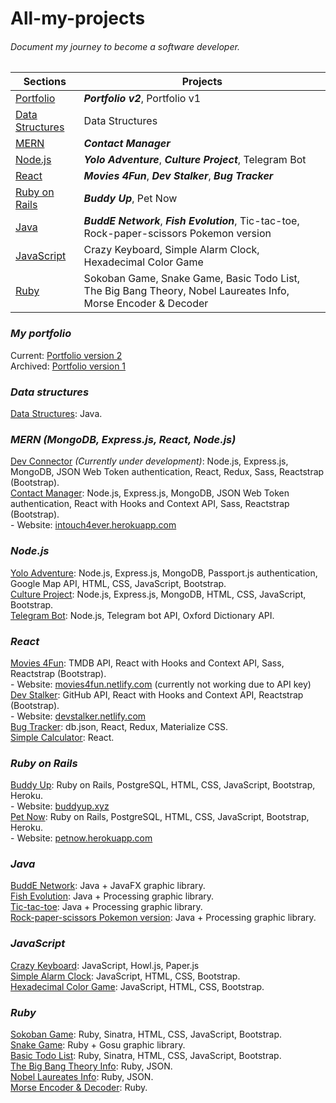 # All-my-projects

###### Document my journey to become a software developer. ######

Sections | Projects
---------- | --------
[Portfolio](#my-portfolio) | ***Portfolio v2***, Portfolio v1
[Data Structures](#data-structures) | Data Structures
[MERN](#mern-mongodb-expressjs-react-nodejs) | ***Contact Manager***
[Node.js](#nodejs) | ***Yolo Adventure***, ***Culture Project***, Telegram Bot
[React](#react) | ***Movies 4Fun***, ***Dev Stalker***, ***Bug Tracker***
[Ruby on Rails](#ruby-on-rails) | ***Buddy Up***, Pet Now
[Java](#java) | ***BuddE Network***, ***Fish Evolution***, Tic-tac-toe, Rock-paper-scissors Pokemon version
[JavaScript](#javascript) | Crazy Keyboard, Simple Alarm Clock, Hexadecimal Color Game
[Ruby](#ruby) | Sokoban Game, Snake Game, Basic Todo List, The Big Bang Theory, Nobel Laureates Info, Morse Encoder & Decoder

### ***My portfolio***
Current: [Portfolio version 2](https://www.khoa165.com/) <br />
Archived: [Portfolio version 1](https://khoa165.github.io/portfolio-v1/) <br />

### ***Data structures***
[Data Structures](https://github.com/khoa165/data-structures): Java. <br />

### ***MERN (MongoDB, Express.js, React, Node.js)***
[Dev Connector](https://github.com/khoa165/dev-connector) *(Currently under development)*: Node.js, Express.js, MongoDB, JSON Web Token authentication, React, Redux, Sass, Reactstrap (Bootstrap). <br />
[Contact Manager](https://github.com/khoa165/contact-manager): Node.js, Express.js, MongoDB, JSON Web Token authentication, React with Hooks and Context API, Sass, Reactstrap (Bootstrap). <br />
\- Website: [intouch4ever.herokuapp.com](http://intouch4ever.herokuapp.com) <br />

### ***Node.js***
[Yolo Adventure](https://github.com/khoa165/yolo-adventure): Node.js, Express.js, MongoDB, Passport.js authentication, Google Map API, HTML, CSS, JavaScript, Bootstrap. <br />
[Culture Project](https://github.com/klmui/Culture-Project): Node.js, Express.js, MongoDB, HTML, CSS, JavaScript, Bootstrap. <br />
[Telegram Bot](https://github.com/khoa165/telegram-bot): Node.js, Telegram bot API, Oxford Dictionary API. <br />

### ***React***
[Movies 4Fun](https://github.com/khoa165/movies-4fun): TMDB API, React with Hooks and Context API, Sass, Reactstrap (Bootstrap). <br />
\- Website: [movies4fun.netlify.com](https://movies4fun.netlify.com/) (currently not working due to API key)<br />
[Dev Stalker](https://github.com/khoa165/dev-stalker): GitHub API, React with Hooks and Context API, Reactstrap (Bootstrap). <br />
\- Website: [devstalker.netlify.com](https://devstalker.netlify.com/) <br />
[Bug Tracker](https://github.com/khoa165/bug-tracker-redux): db.json, React, Redux, Materialize CSS. <br />
[Simple Calculator](https://github.com/khoa165/simple-calculator): React. <br />

### ***Ruby on Rails***
[Buddy Up](https://github.com/khoa165/buddyUp): Ruby on Rails, PostgreSQL, HTML, CSS, JavaScript, Bootstrap, Heroku. <br />
\- Website: [buddyup.xyz](https://github.com/khoa165/buddyUp) <br />
[Pet Now](https://github.com/khoa165/petNow): Ruby on Rails, PostgreSQL, HTML, CSS, JavaScript, Bootstrap, Heroku. <br />
\- Website: [petnow.herokuapp.com](http://petnow.herokuapp.com/) <br />

### ***Java***
[BuddE Network](https://github.com/khoa165/BuddENetwork): Java + JavaFX graphic library. <br />
[Fish Evolution](https://github.com/khoa165/fish-evolution): Java + Processing graphic library. <br />
[Tic-tac-toe](https://github.com/khoa165/Tic-tac-toe): Java + Processing graphic library. <br />
[Rock-paper-scissors Pokemon version](https://github.com/khoa165/pokemon-rock-paper-scissors): Java + Processing graphic library. <br />

### ***JavaScript***
[Crazy Keyboard](https://github.com/khoa165/crazy-keyboard): JavaScript, Howl.js, Paper.js <br />
[Simple Alarm Clock](https://github.com/khoa165/alarm-clock-js): JavaScript, HTML, CSS, Bootstrap. <br />
[Hexadecimal Color Game](https://github.com/khoa165/rgb-color-game): JavaScript, HTML, CSS, Bootstrap. <br />

### ***Ruby***
[Sokoban Game](https://github.com/khoa165/sokoban-themes): Ruby, Sinatra, HTML, CSS, JavaScript, Bootstrap. <br />
[Snake Game](https://github.com/khoa165/snake-game): Ruby + Gosu graphic library. <br />
[Basic Todo List](https://github.com/khoa165/personalized-todo-list): Ruby, Sinatra, HTML, CSS, JavaScript, Bootstrap. <br />
[The Big Bang Theory Info](https://github.com/khoa165/the-big-bang-theory): Ruby, JSON. <br />
[Nobel Laureates Info](https://github.com/khoa165/nobel-laureates): Ruby, JSON. <br />
[Morse Encoder & Decoder](https://github.com/khoa165/morse-code-encoder-decoder): Ruby. <br />
